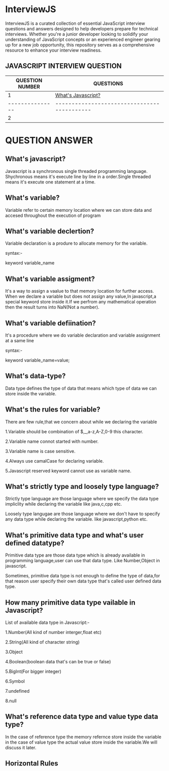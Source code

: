 # InterviewJS

InterviewJS is a curated collection of essential JavaScript interview questions and answers designed to help developers prepare for technical interviews. Whether you're a junior developer looking to solidify your understanding of JavaScript concepts or an experienced engineer gearing up for a new job opportunity, this repository serves as a comprehensive resource to enhance your interview readiness.

## JAVASCRIPT INTERVIEW QUESTION

|QUESTION NUMBER|           QUESTIONS                       |
|---------------|-------------------------------------------|
|       1       |[What's Javascript?](#What's-javascript?)|
|---------------|-------------------------------------------|
|       2       |

# QUESTION ANSWER

## What's javascript?

Javascript is a synchronous single threaded programming language. Shychronous means it's execute line by line in a order.Single threaded means it's execute one statement at a time.

## What's variable?

Variable refer to certain memory location where we can store data and accesed throughout the execution of program

## What's variable declertion?

Variable declaration is a produre to allocate memory for the variable.

syntax:-

keyword variable_name

## What's variable assigment?

It's a way to assign a vaalue to that memory location for further access.
When we declare a variable but does not assign any value,In javascript,a special keyword store inside it.If we perfrom any mathematical operation then the result turns into NaN(Not a number).

## What's variable defiination?

It's a procedure where we do variable declaration and variable assignment at a same line

syntax:-

keyword variable_name=value;

## What's data-type?

Data type defines the type of data that means which type of data we can store inside the variable.

## What's the rules for variable?

There are few rule,that we concern about while we declaring the variable

1.Variable should be combination of $,_,a-z,A-Z,0-9 this character.

2.Variable name connot started with number.

3.Variable name is case sensitive.

4.Always use camalCase for declaring variable.

5.Javascript reserved keyword cannot use as variable name.

## What's strictly type and loosely type language?

Strictly type language are those language where we specify the data type impliclity while declaring the variable like java,c,cpp etc.

Loosely type langugae are those language where we don't have to specify any data type while declaring the variable.  like javascript,python etc.

## What's primitive data type and what's user defined datatype?

Primitive data type are those data type which is already available in programming language,user can use that data type. Like Number,Object in javascript.

Sometimes, primitive data type is not enough to define the type of data,for that reason user specify their own data type that's called user defined data type.

## How many primitive data type vailable in Javascript?

List of available data type in Javascript:-

1.Number(All kind of number interger,float etc)

2.String(All kind of character string)

3.Object

4.Boolean(boolean data that's can be true or false)

5.BigInt(For bigger integer)

6.Symbol

7.undefined

8.null

## What's reference data type and value type data type?

In the case of reference type the memory refernce store inside the variable in the case of value type the actual value store inside the variable.We will discuss it later.

## Horizontal Rules

